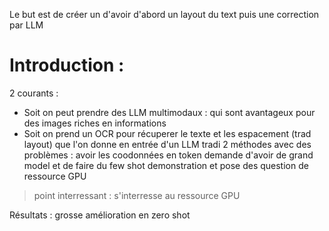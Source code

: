 Le but est de créer un d'avoir d'abord un layout du text puis une correction par LLM

# Introduction :
2 courants : 
 - Soit on peut prendre des LLM multimodaux : qui sont avantageux pour des images riches en informations
 - Soit on prend un OCR pour récuperer le texte et les espacement (trad layout) que l'on donne en entrée d'un LLM tradi
2 méthodes avec des problèmes : avoir les coodonnées en token demande d'avoir de grand model et de faire du few shot demonstration et pose des question de ressource GPU
> point interressant : s'interresse au ressource GPU


Résultats : grosse amélioration en zero shot